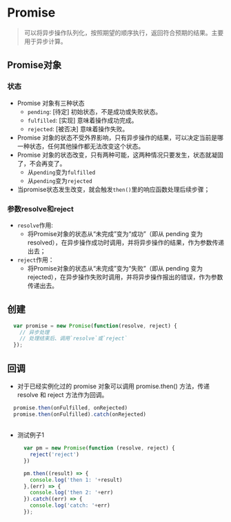 # Promise
  > 可以将异步操作队列化，按照期望的顺序执行，返回符合预期的结果。主要用于异步计算。

## Promise对象
### 状态
  - Promise 对象有三种状态  
    - `pending`: [待定] 初始状态，不是成功或失败状态。  
    - `fulfilled`: [实现] 意味着操作成功完成。  
    - `rejected`: [被否决] 意味着操作失败。  
  - Promise 对象的状态不受外界影响，只有异步操作的结果，可以决定当前是哪一种状态，任何其他操作都无法改变这个状态。
  - Promise 对象的状态改变，只有两种可能，这两种情况只要发生，状态就凝固了，不会再变了。
    - 从`pending`变为`fulfilled`
    - 从`pending`变为`rejected`
  - 当promise状态发生改变，就会触发`then()`里的响应函数处理后续步骤；
  
### 参数resolve和reject
  - `resolve`作用:   
    - 将Promise对象的状态从“未完成”变为“成功”（即从 pending 变为 resolved），在异步操作成功时调用，并将异步操作的结果，作为参数传递出去；
  - `reject`作用：  
    - 将Promise对象的状态从“未完成”变为“失败”（即从 pending 变为 rejected），在异步操作失败时调用，并将异步操作报出的错误，作为参数传递出去。

## 创建
  ``` js
    var promise = new Promise(function(resolve, reject) {
      // 异步处理
      // 处理结束后、调用`resolve`或`reject`
    });
  ```
## 回调
  - 对于已经实例化过的 promise 对象可以调用 promise.then() 方法，传递 resolve 和 reject 方法作为回调。
  ``` js
    promise.then(onFulfilled, onRejected)
    promise.then(onFulfilled).catch(onRejected)
  ```

## 
  - 测试例子1
    ``` js
      var pm = new Promise(function (resolve, reject) {
        reject('reject')
      })

      pm.then((result) => {
        console.log('then 1: '+result)
      },(err) => {
        console.log('then 2: '+err)
      }).catch((err) => {
        console.log('catch: '+err)
      });
    ```